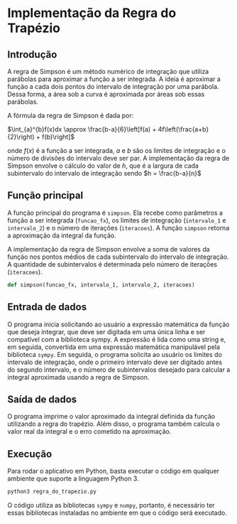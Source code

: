 # Implementação da Regra do Trapézio

## Introdução

A regra de Simpson é um método numérico de integração que utiliza parábolas para aproximar a função a ser integrada. A ideia é aproximar a função a cada dois pontos do intervalo de integração por uma parábola. Dessa forma, a área sob a curva é aproximada por áreas sob essas parábolas.

A fórmula da regra de Simpson é dada por:

$\int_{a}^{b}f(x)dx \approx \frac{b-a}{6}\left[f(a) + 4f\left(\frac{a+b}{2}\right) + f(b)\right]$

onde $f(x)$ é a função a ser integrada, $a$ e $b$ são os limites de integração e o número de divisões do intervalo deve ser par. A implementação da regra de Simpson envolve o cálculo do valor de $h$, que é a largura de cada subintervalo do intervalo de integração sendo $h = \frac{b-a}{n}$

## Função principal

A função principal do programa é `simpson`. Ela recebe como parâmetros a função a ser integrada (`funcao_fx`), os limites de integração (`intervalo_1` e `intervalo_2`) e o número de iterações (`iteracoes`). A função `simpson` retorna a aproximação da integral da função.

A implementação da regra de Simpson envolve a soma de valores da função nos pontos médios de cada subintervalo do intervalo de integração. A quantidade de subintervalos é determinada pelo número de iterações (`iteracoes`).

```python
def simpson(funcao_fx, intervalo_1, intervalo_2, iteracoes)
```

## Entrada de dados

O programa inicia solicitando ao usuário a expressão matemática da função que deseja integrar, que deve ser digitada em uma única linha e ser compatível com a biblioteca sympy. A expressão é lida como uma string e, em seguida, convertida em uma expressão matemática manipulável pela biblioteca `sympy`. Em seguida, o programa solicita ao usuário os limites do intervalo de integração, onde o primeiro intervalo deve ser digitado antes do segundo intervalo, e o número de subintervalos desejado para calcular a integral aproximada usando a regra de Simpson.

## Saída de dados

O programa imprime o valor aproximado da integral definida da função utilizando a regra do trapézio. Além disso, o programa também calcula o valor real da integral e o erro cometido na aproximação.

## Execução

Para rodar o aplicativo em Python, basta executar o código em qualquer ambiente que suporte a linguagem Python 3. 

```bash
python3 regra_do_trapezio.py
```

O código utiliza as bibliotecas `sympy` e `numpy`, portanto, é necessário ter essas bibliotecas instaladas no ambiente em que o código será executado.
